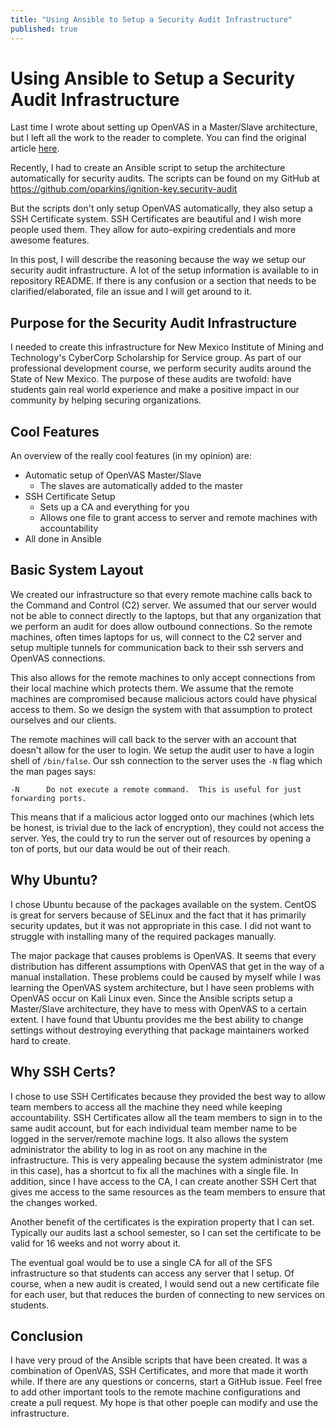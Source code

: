 ```yaml
---
title: "Using Ansible to Setup a Security Audit Infrastructure"
published: true
---
```


# Using Ansible to Setup a Security Audit Infrastructure

Last time I wrote about setting up OpenVAS in a Master/Slave architecture, but I
left all the work to the reader to complete. You can find the original article
[here](https://oparkins.github.io/2019/11/22/OpenVAS-Master-Slave/). 

Recently, I had to create an Ansible script to setup the architecture
automatically for security audits. The scripts can be found on my GitHub at
https://github.com/oparkins/ignition-key.security-audit

But the scripts don't only setup OpenVAS automatically, they also setup a SSH
Certificate system. SSH Certificates are beautiful and I wish more people used
them. They allow for auto-expiring credentials and more awesome features. 

In this post, I will describe the reasoning because the way we setup our
security audit infrastructure. A lot of the setup information is available to in
repository README. If there is any confusion or a section that needs to be
clarified/elaborated, file an issue and I will get around to it.


## Purpose for the Security Audit Infrastructure

I needed to create this infrastructure for New Mexico Institute of Mining and
Technology's CyberCorp Scholarship for Service group. As part of our
professional development course, we perform security audits around the State of
New Mexico. The purpose of these audits are twofold: have students gain real
world experience and make a positive impact in our community by helping securing
organizations. 

## Cool Features

An overview of the really cool features (in my opinion) are:
- Automatic setup of OpenVAS Master/Slave
	- The slaves are automatically added to the master
- SSH Certificate Setup
	- Sets up a CA and everything for you
	- Allows one file to grant access to server and remote machines with accountability
- All done in Ansible


## Basic System Layout

We created our infrastructure so that every remote machine calls back to the
Command and Control (C2) server. We assumed that our server would not be able to
connect directly to the laptops, but that any organization that we perform an
audit for does allow outbound connections. So the remote machines, often times
laptops for us, will connect to the C2 server and setup multiple tunnels for
communication back to their ssh servers and OpenVAS connections.

This also allows for the remote machines to only accept connections from their
local machine which protects them. We assume that the remote machines are
compromised because malicious actors could have physical access to them. So we
design the system with that assumption to protect ourselves and our clients.

The remote machines will call back to the server with an account that doesn't
allow for the user to login. We setup the audit user to have a login shell of
`/bin/false`. Our ssh connection to the server uses the `-N` flag which the man
pages says:

```
-N      Do not execute a remote command.  This is useful for just forwarding ports.
```

This means that if a malicious actor logged onto our machines (which lets be
honest, is trivial due to the lack of encryption), they could not access the
server. Yes, the could try to run the server out of resources by opening a ton
of ports, but our data would be out of their reach.

## Why Ubuntu?

I chose Ubuntu because of the packages available on the system. CentOS is great
for servers because of SELinux and the fact that it has primarily security
updates, but it was not appropriate in this case. I did not want to struggle
with installing many of the required packages manually. 

The major package that causes problems is OpenVAS. It seems that every
distribution has different assumptions with OpenVAS that get in the way of a
manual installation. These problems could be caused by myself while I was
learning the OpenVAS system architecture, but I have seen problems with OpenVAS
occur on Kali Linux even. Since the Ansible scripts setup a Master/Slave
architecture, they have to mess with OpenVAS to a certain extent. I have found
that Ubuntu provides me the best ability to change settings without destroying
everything that package maintainers worked hard to create.

## Why SSH Certs?

I chose to use SSH Certificates because they provided the best way to allow team
members to access all the machine they need while keeping accountability. SSH
Certificates allow all the team members to sign in to the same audit account,
but for each individual team member name to be logged in the server/remote
machine logs. It also allows the system administrator the ability to log in as
root on any machine in the infrastructure. This is very appealing because the
system administrator (me in this case), has a shortcut to fix all the machines
with a single file. In addition, since I have access to the CA, I can create
another SSH Cert that gives me access to the same resources as the team members
to ensure that the changes worked.

Another benefit of the certificates is the expiration property that I can set.
Typically our audits last a school semester, so I can set the certificate to be
valid for 16 weeks and not worry about it.

The eventual goal would be to use a single CA for all of the SFS infrastructure
so that students can access any server that I setup. Of course, when a new audit
is created, I would send out a new certificate file for each user, but that
reduces the burden of connecting to new services on students.

## Conclusion

I have very proud of the Ansible scripts that have been created. It was a
combination of OpenVAS, SSH Certificates, and more that made it worth while. If
there are any questions or concerns, start a GitHub issue. Feel free to add
other important tools to the remote machine configurations and create a pull
request. My hope is that other poeple can modify and use the infrastructure.